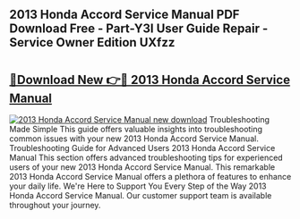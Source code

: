 ## 2013 Honda Accord Service Manual PDF Download Free - Part-Y3I User Guide Repair - Service Owner Edition UXfzz

# <h2><a href="http://bc16970.oget.top/?id=2013+Honda+Accord+Service+Manual">🔗Download New 👉🔴 2013 Honda Accord Service Manual</a></h2>

[![2013 Honda Accord Service Manual new download](https://i.imgur.com/5g1atiW.png)](http://bc16970.oget.top/?id=2013+Honda+Accord+Service+Manual)
Troubleshooting Made Simple This guide offers valuable insights into troubleshooting common issues with your new 2013 Honda Accord Service Manual. Troubleshooting Guide for Advanced Users 2013 Honda Accord Service Manual This section offers advanced troubleshooting tips for experienced users of your new 2013 Honda Accord Service Manual. This remarkable 2013 Honda Accord Service Manual offers a plethora of features to enhance your daily life. We're Here to Support You Every Step of the Way 2013 Honda Accord Service Manual. Our customer support team is available throughout your journey.
